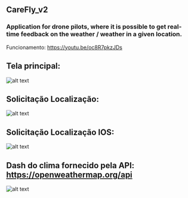 ## CareFly_v2
### Application for drone pilots, where it is possible to get real-time feedback on the weather / weather in a given location.

Funcionamento: https://youtu.be/oc8R7pkzJDs

## Tela principal:

![alt text](https://i.imgur.com/rrddCfS.jpg)

## Solicitação Localização:

![alt text](https://i.imgur.com/RJp79Np.jpg)

## Solicitação Localização IOS:

![alt text](https://i.imgur.com/HnVH4kN.jpg)

## Dash do clima fornecido pela API: https://openweathermap.org/api

![alt text](https://i.imgur.com/L1eoGBN.jpg)







